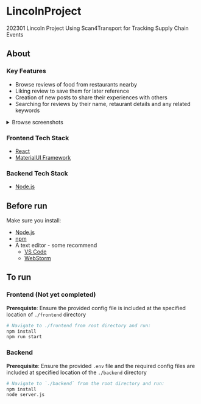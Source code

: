 # LincolnProject

202301 Lincoln Project Using Scan4Transport for Tracking Supply Chain Events

## About

### Key Features ###
   * Browse reviews of food from restaurants nearby 
   * Liking review to save them for later reference
   * Creation of new posts to share their experiences with others
   * Searching for reviews by their name, retaurant details and any related keywords  
<details><summary>Browse screenshots</summary>
  

</details>

### Frontend Tech Stack ###
   * [React](https://reactjs.org/)
   * [MaterialUI Framework](https://mui.com)
### Backend Tech Stack ###
   *  [Node.js](https://nodejs.org/en/)
   
## Before run
Make sure you install:
* [Node.js](https://nodejs.org/en/)
* [npm](https://docs.npmjs.com/downloading-and-installing-node-js-and-npm)
* A text editor - some recommend
   - [VS Code](https://code.visualstudio.com/)
   - [WebStorm](https://www.jetbrains.com/webstorm/)

## To run
### Frontend (Not yet completed)
**Prerequiste**: Ensure the provided config file is included at the specified location of `./frontend` directory
```bash
# Navigate to ./frontend from root directory and run:
npm install
npm run start 
```
### Backend
**Prerequisite**: Ensure the provided `.env` file and the required config files are included at specified location of the `./backend` directory

```bash
# Navigate to `./backend` from the root directory and run:
npm install
node server.js
```
